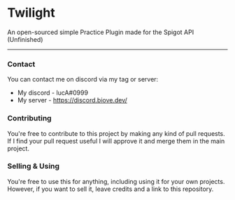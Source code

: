 # Twilight
An open-sourced simple Practice Plugin made for the Spigot API (Unfinished)

***

### Contact
You can contact me on discord via my tag or server:
* My discord - lucA#0999
* My server - https://discord.biove.dev/

### Contributing
You're free to contribute to this project by making any kind of pull requests. If I find your pull request useful I will approve it and merge them in the main project.

### Selling & Using
You're free to use this for anything, including using it for your own projects. However, if you want to sell it, leave credits and a link to this repository.